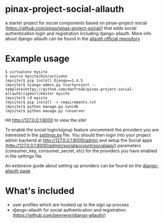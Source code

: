 pinax-project-social-allauth
============================

a starter project for social components based on pinax-project-social (https://github.com/pinax/pinax-project-social/) that adds social authentication login and registration including django-allauth. More info about django-allauth can be found in the [allauth official repository](https://github.com/pennersr/django-allauth/)

Example usage
=============

    $ virtualenv mysite
    $ source mysite/bin/activate
    (mysite)$ pip install Django==1.4.5
    (mysite)$ django-admin.py startproject --template=https://github.com/danfreak/pinax-project-social-allauth/zipball/master mysite
    (mysite)$ cd mysite
    (mysite)$ pip install -r requirements.txt
    (mysite)$ python manage.py syncdb
    (mysite)$ python manage.py runserver

Hit http://127.0.0.1:8000 to view the site!

To enable the social login/signup feature uncomment the providers you are interested in the [settings.py](https://github.com/danfreak/pinax-project-social-allauth/blob/master/project_name/settings.py#L143) file. You should then login into your project admin backend at http://127.0.0.1:8000/admin and setup the Social apps (http://127.0.0.1:8000/admin/socialaccount/socialapp/) parameters (consumer_key, consumer_secret, etc) for the providers you have enabled in the settings file.

An extensive guide about setting up providers can be found on the [django-allauth page](https://github.com/pennersr/django-allauth#providers)

What's included
===============

 * user profiles which are hooked up to the sign up process
 * django-allauth for social authentication and registration (https://github.com/pennersr/django-allauth/)

